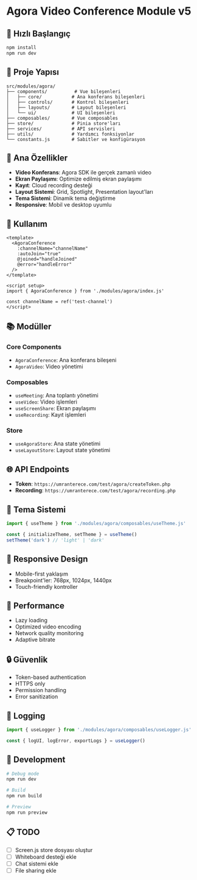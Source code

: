 # Agora Video Conference Module v5

## 🚀 Hızlı Başlangıç

```bash
npm install
npm run dev
```

## 📁 Proje Yapısı

```
src/modules/agora/
├── components/          # Vue bileşenleri
│   ├── core/           # Ana konferans bileşenleri
│   ├── controls/       # Kontrol bileşenleri
│   ├── layouts/        # Layout bileşenleri
│   └── ui/             # UI bileşenleri
├── composables/        # Vue composables
├── store/              # Pinia store'ları
├── services/           # API servisleri
├── utils/              # Yardımcı fonksiyonlar
└── constants.js        # Sabitler ve konfigürasyon
```

## 🎯 Ana Özellikler

- **Video Konferans**: Agora SDK ile gerçek zamanlı video
- **Ekran Paylaşımı**: Optimize edilmiş ekran paylaşımı
- **Kayıt**: Cloud recording desteği
- **Layout Sistemi**: Grid, Spotlight, Presentation layout'ları
- **Tema Sistemi**: Dinamik tema değiştirme
- **Responsive**: Mobil ve desktop uyumlu

## 🔧 Kullanım

```vue
<template>
  <AgoraConference 
    :channelName="channelName"
    :autoJoin="true"
    @joined="handleJoined"
    @error="handleError"
  />
</template>

<script setup>
import { AgoraConference } from './modules/agora/index.js'

const channelName = ref('test-channel')
</script>
```

## 📚 Modüller

### Core Components
- `AgoraConference`: Ana konferans bileşeni
- `AgoraVideo`: Video yönetimi

### Composables
- `useMeeting`: Ana toplantı yönetimi
- `useVideo`: Video işlemleri
- `useScreenShare`: Ekran paylaşımı
- `useRecording`: Kayıt işlemleri

### Store
- `useAgoraStore`: Ana state yönetimi
- `useLayoutStore`: Layout state yönetimi

## 🌐 API Endpoints

- **Token**: `https://umranterece.com/test/agora/createToken.php`
- **Recording**: `https://umranterece.com/test/agora/recording.php`

## 🎨 Tema Sistemi

```javascript
import { useTheme } from './modules/agora/composables/useTheme.js'

const { initializeTheme, setTheme } = useTheme()
setTheme('dark') // 'light' | 'dark'
```

## 📱 Responsive Design

- Mobile-first yaklaşım
- Breakpoint'ler: 768px, 1024px, 1440px
- Touch-friendly kontroller

## 🚀 Performance

- Lazy loading
- Optimized video encoding
- Network quality monitoring
- Adaptive bitrate

## 🔒 Güvenlik

- Token-based authentication
- HTTPS only
- Permission handling
- Error sanitization

## 📝 Logging

```javascript
import { useLogger } from './modules/agora/composables/useLogger.js'

const { logUI, logError, exportLogs } = useLogger()
```

## 🧪 Development

```bash
# Debug mode
npm run dev

# Build
npm run build

# Preview
npm run preview
```

## 📋 TODO

- [ ] Screen.js store dosyası oluştur
- [ ] Whiteboard desteği ekle
- [ ] Chat sistemi ekle
- [ ] File sharing ekle
